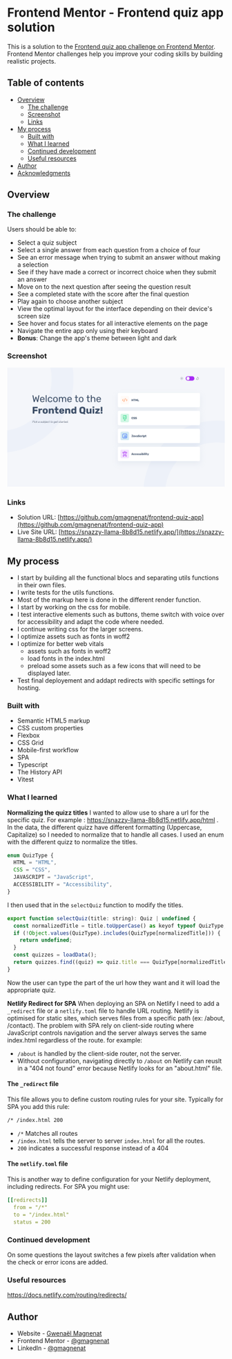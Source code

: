 # Frontend Mentor - Frontend quiz app solution

This is a solution to the [Frontend quiz app challenge on Frontend Mentor](https://www.frontendmentor.io/challenges/frontend-quiz-app-BE7xkzXQnU). Frontend Mentor challenges help you improve your coding skills by building realistic projects.

## Table of contents

- [Overview](#overview)
  - [The challenge](#the-challenge)
  - [Screenshot](#screenshot)
  - [Links](#links)
- [My process](#my-process)
  - [Built with](#built-with)
  - [What I learned](#what-i-learned)
  - [Continued development](#continued-development)
  - [Useful resources](#useful-resources)
- [Author](#author)
- [Acknowledgments](#acknowledgments)

## Overview

### The challenge

Users should be able to:

- Select a quiz subject
- Select a single answer from each question from a choice of four
- See an error message when trying to submit an answer without making a selection
- See if they have made a correct or incorrect choice when they submit an answer
- Move on to the next question after seeing the question result
- See a completed state with the score after the final question
- Play again to choose another subject
- View the optimal layout for the interface depending on their device's screen size
- See hover and focus states for all interactive elements on the page
- Navigate the entire app only using their keyboard
- **Bonus**: Change the app's theme between light and dark

### Screenshot

![](./screenshot.png)

### Links

- Solution URL: [https://github.com/gmagnenat/frontend-quiz-app](https://github.com/gmagnenat/frontend-quiz-app)
- Live Site URL: [https://snazzy-llama-8b8d15.netlify.app/](https://snazzy-llama-8b8d15.netlify.app/)

## My process

- I start by building all the functional blocs and separating utils functions in their own files.
- I write tests for the utils functions.
- Most of the markup here is done in the different render function.
- I start by working on the css for mobile.
- I test interactive elements such as buttons, theme switch with voice over for accessibility and adapt the code where needed.
- I continue writing css for the larger screens.
- I optimize assets such as fonts in woff2
- I optimize for better web vitals
  - assets such as fonts in woff2
  - load fonts in the index.html
  - preload some assets such as a few icons that will need to be displayed later.
- Test final deployement and addapt redirects with specific settings for hosting.

### Built with

- Semantic HTML5 markup
- CSS custom properties
- Flexbox
- CSS Grid
- Mobile-first workflow
- SPA
- Typescript
- The History API
- Vitest

### What I learned

**Normalizing the quizz titles**
I wanted to allow use to share a url for the specific quiz. For example : https://snazzy-llama-8b8d15.netlify.app/html . In the data, the different quizz have different formatting (Uppercase, Capitalize) so I needed to normalize that to handle all cases.
I used an enum with the different quizz to normalize the titles.

```js
enum QuizType {
  HTML = "HTML",
  CSS = "CSS",
  JAVASCRIPT = "JavaScript",
  ACCESSIBILITY = "Accessibility",
}
```

I then used that in the `selectQuiz` function to modify the titles.

```js
export function selectQuiz(title: string): Quiz | undefined {
  const normalizedTitle = title.toUpperCase() as keyof typeof QuizType;
  if (!Object.values(QuizType).includes(QuizType[normalizedTitle])) {
    return undefined;
  }
  const quizzes = loadData();
  return quizzes.find((quiz) => quiz.title === QuizType[normalizedTitle]);
}
```

Now the user can type the part of the url how they want and it will load the appropriate quiz.

**Netlify Redirect for SPA**
When deploying an SPA on Netlify I need to add a `_redirect` file or a `netlify.toml` file to handle URL routing. Netlify is optimised for static sites, which serves files from a specific path (ex: /about, /contact). The problem with SPA rely on client-side routing where JavaScript controls navigation and the server always serves the same index.html regardless of the route. for example:

- `/about` is handled by the client-side router, not the server.
- Without configuration, navigating directly to `/about` on Netlify can reuslt in a "404 not found" error because Netlify looks for an "about.html" file.

#### The `_redirect` file

This file allows you to define custom routing rules for your site. Typically for SPA you add this rule:

```bash
/* /index.html 200
```

- `/*` Matches all routes
- `/index.html` tells the server to server `index.html` for all the routes.
- `200` indicates a successful response instead of a 404

#### The `netlify.toml` file

This is another way to define configuration for your Netlify deployment, including redirects. For SPA you might use:

```yaml
[[redirects]]
  from = "/*"
  to = "/index.html"
  status = 200
```

### Continued development

On some questions the layout switches a few pixels after validation when the check or error icons are added.

### Useful resources

https://docs.netlify.com/routing/redirects/

## Author

- Website - [Gwenaël Magnenat](https://gmagnenat.com)
- Frontend Mentor - [@gmagnenat](https://www.frontendmentor.io/profile/gmagnenat)
- LinkedIn - [@gmagnenat](https://linkedin.com/in/gmagnenat)

